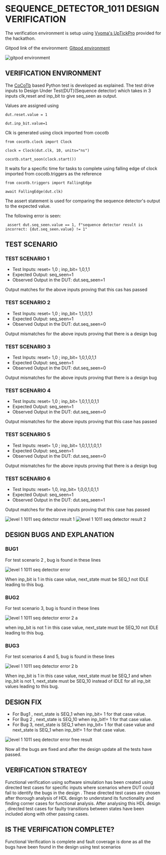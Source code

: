 # SEQUENCE_DETECTOR_1011 DESIGN VERIFICATION
 
 The verification environment is setup using [Vyoma's UpTickPro](https://vyomasystems.com) provided for the hackathon.
 
 Gitpod link of the environment: [Gitpod environment](https://vyomasystem-challengesr-z0ps2j7cguv.ws-us54.gitpod.io/)

![gitpod environment](https://user-images.githubusercontent.com/89691159/181111599-38a3bd40-93c2-4650-bd4b-7c43b21a9362.JPG)

## VERIFICATION ENVIRONMENT
The [CoCoTb](https://www.cocotb.org/) based Python test is developed as explained. The test drive inputs to Design Under Test(DUT)(Sequence detector) which takes in 3 inputs clk,reset and inp_bit to give seq_seen as output.  

Values are assigned using
    
    dut.reset.value = 1
    
    dut.inp_bit.value=1
    
Clk is generated using clock imported from cocotb

    from cocotb.clock import Clock

    clock = Clock(dut.clk, 10, units="ns") 
    
    cocotb.start_soon(clock.start())   
    
It waits for a specific time for tasks to complete using falling edge of clock imported from cocotb.triggers as the reference
    
    from cocotb.triggers import FallingEdge
   
    await FallingEdge(dut.clk)
    
The assert statement is used for comparing the sequence detector's output to the expected value.

The following error is seen:

     assert dut.seq_seen.value == 1, f"sequence detector result is incorrect: {dut.seq_seen.value} != 1"
     
## TEST SCENARIO

### TEST SCENARIO 1

- Test Inputs: reset= 1,0 ; inp_bit= 1,0,1,1
- Expected Output: seq_seen=1
- Observed Output in the DUT: dut.seq_seen=1

Output matches for the above inputs proving that this cas has passed

### TEST SCENARIO 2

- Test Inputs: reset= 1,0 ; inp_bit= 1,1,0,1,1
- Expected Output: seq_seen=1
- Observed Output in the DUT: dut.seq_seen=0

Output mismatches for the above inputs proving that there is a design bug

### TEST SCENARIO 3

- Test Inputs: reset= 1,0 ; inp_bit= 1,0,1,0,1,1
- Expected Output: seq_seen=1
- Observed Output in the DUT: dut.seq_seen=0

Output mismatches for the above inputs proving that there is a design bug

### TEST SCENARIO 4

- Test Inputs: reset= 1,0 ; inp_bit= 1,0,1,1,0,1,1
- Expected Output: seq_seen=1
- Observed Output in the DUT: dut.seq_seen=0

Output mismatches for the above inputs proving that this case has passed

### TEST SCENARIO 5

- Test Inputs: reset= 1,0 ; inp_bit= 1,0,1,1,1,0,1,1
- Expected Output: seq_seen=1
- Observed Output in the DUT: dut.seq_seen=0

Output mismatches for the above inputs proving that there is a design bug

### TEST SCENARIO 6

- Test Inputs: reset= 1,0, inp_bit= 1,0,0,1,0,1,1
- Expected Output: seq_seen=1
- Observed Output in the DUT: dut.seq_seen=1

Output matches for the above inputs proving that this case has passed

![level 1 1011 seq detector result 1](https://user-images.githubusercontent.com/89691159/181119836-eb83e7eb-50f5-45ad-9e35-e6161a44556d.JPG)
![level 1 1011 seq detector result 2](https://user-images.githubusercontent.com/89691159/181119858-221fde6d-f7c7-4127-9f33-c46f76c1c831.JPG)

## DESIGN BUGS AND EXPLANATION

### BUG1
For test scenario 2 , bug is found in these lines

![level 1 1011 seq detector error](https://user-images.githubusercontent.com/89691159/181120440-6afd860e-610f-4128-b6f3-c9aa7387dbd2.JPG)

 When inp_bit is 1 in this case value, next_state must be SEQ_1 not IDLE leading to this bug.

### BUG2

For test scenario 3, bug is found in these lines

![level 1 1011 seq detector error 2 a](https://user-images.githubusercontent.com/89691159/181120639-122553f6-1358-4573-85af-08b9e288dcb7.JPG)

when inp_bit is not 1 in this case value, next_state must be SEQ_10 not IDLE leading to this bug.

### BUG3

For test scenarios 4 and 5, bug is found in these lines

![level 1 1011 seq detector error 2 b](https://user-images.githubusercontent.com/89691159/181120655-223a5b08-2847-4a4f-a233-0165f9533167.JPG)

When inp_bit is 1 in this case value, next_state must be SEQ_1 and when inp_bit is not 1, next_state must be SEQ_10 instead of IDLE for all inp_bit values leading to this bug.

## DESIGN FIX

- For Bug1 , next_state is SEQ_1 when inp_bit= 1 for that case value.
- For Bug 2 , next_state is SEQ_10 when inp_bit!= 1 for that case value.
- For Bug 3, next_state is SEQ_1 when inp_bit= 1 for that case value and next_state is SEQ_1 when inp_bit!= 1 for that case value.

![level 1 1011 seq detector error free result ](https://user-images.githubusercontent.com/89691159/181120265-19ec2355-f10a-4484-b27c-85f3909586f4.JPG)


 Now all the bugs are fixed and after the design update all the tests have passed.
 
## VERIFICATION STRATEGY

Functional verification using software simulation has been created using directed test cases for specific inputs where scenarios where DUT could fail to identify the bugs in the design . These directed test cases are chosen after thorough analysis of HDL design to understand its functionality and finding corner cases for functional analysis. After analysing this HDL design , directed test cases for faulty transitions between states have been included along with other passing cases.

## IS THE VERIFICATION COMPLETE?

 Functional Verification is complete and fault coverage is done as all the bugs have been found in the design using test scenarios 

